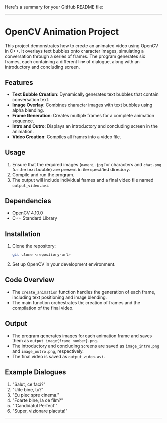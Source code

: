 Here's a summary for your GitHub README file:

---

# OpenCV Animation Project

This project demonstrates how to create an animated video using OpenCV in C++. It overlays text bubbles onto character images, simulating a conversation through a series of frames. The program generates six frames, each containing a different line of dialogue, along with an introductory and concluding screen.

## Features
- **Text Bubble Creation**: Dynamically generates text bubbles that contain conversation text.
- **Image Overlay**: Combines character images with text bubbles using alpha blending.
- **Frame Generation**: Creates multiple frames for a complete animation sequence.
- **Intro and Outro**: Displays an introductory and concluding screen in the animation.
- **Video Creation**: Compiles all frames into a video file.

## Usage
1. Ensure that the required images (`oameni.jpg` for characters and `chat.png` for the text bubble) are present in the specified directory.
2. Compile and run the program.
3. The output will include individual frames and a final video file named `output_video.avi`.

## Dependencies
- OpenCV 4.10.0
- C++ Standard Library

## Installation
1. Clone the repository:
   ```bash
   git clone <repository-url>
   ```
2. Set up OpenCV in your development environment.

## Code Overview
- The `create_animation` function handles the generation of each frame, including text positioning and image blending.
- The main function orchestrates the creation of frames and the compilation of the final video.

## Output
- The program generates images for each animation frame and saves them as `output_image{frame_number}.png`.
- The introductory and concluding screens are saved as `image_intro.png` and `image_outro.png`, respectively.
- The final video is saved as `output_video.avi`.

## Example Dialogues
1. "Salut, ce faci?"
2. "Uite bine, tu?"
3. "Eu plec spre cinema."
4. "Foarte bine, la ce film?"
5. "'Candidatul Perfect'"
6. "Super, vizionare placuta!"

---
